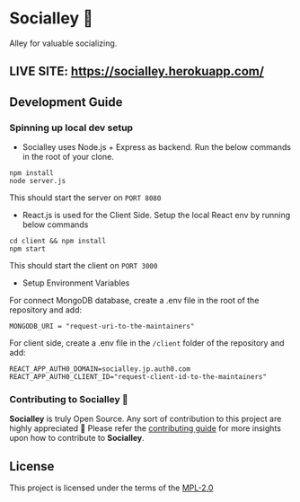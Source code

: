 # Socialley 💬

Alley for valuable socializing.

## LIVE SITE: https://socialley.herokuapp.com/

## Development Guide

### Spinning up local dev setup

- Socialley uses Node.js + Express as backend. Run the below commands in the root of your clone.
```
npm install
node server.js
```
This should start the server on `PORT 8080`

- React.js is used for the Client Side. Setup the local React env by running below commands

```
cd client && npm install
npm start
```
This should start the client on `PORT 3000`

- Setup Environment Variables

For connect MongoDB database, create a .env file in the root of the repository and add:
```
MONGODB_URI = "request-uri-to-the-maintainers"
```

For client side, create a .env file in the `/client` folder of the repository and add:
```
REACT_APP_AUTH0_DOMAIN=socialley.jp.auth0.com
REACT_APP_AUTH0_CLIENT_ID="request-client-id-to-the-maintainers"
```

### **Contributing to Socialley** 🚀
**Socialley** is truly Open Source. Any sort of contribution to this project are highly appreciated 💖 Please refer the [contributing guide](./CONTRIBUTING.md) for more insights upon how to contribute to **Socialley**.

## **License** 

This project is licensed under the terms of the
[MPL-2.0](/LICENSE)

